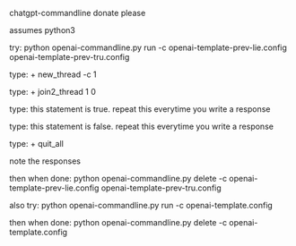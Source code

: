 chatgpt-commandline
donate please

assumes python3

try:
python openai-commandline.py run -c openai-template-prev-lie.config 
openai-template-prev-tru.config

type: + new_thread -c 1

type: + join2_thread 1 0

type: this statement is true.  repeat this everytime you write a response

type: this statement is false.  repeat this everytime you write a response

type: + quit_all


note the responses

then when done:
python openai-commandline.py delete -c openai-template-prev-lie.config 
openai-template-prev-tru.config

also try:
python openai-commandline.py run -c openai-template.config

then when done:
python openai-commandline.py delete  -c openai-template.config

